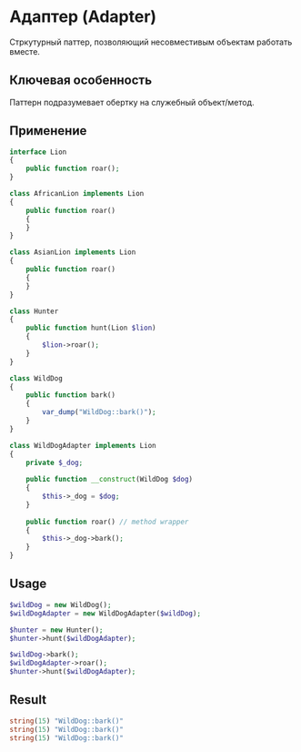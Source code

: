 # Адаптер (Adapter)

Стркутурный паттер, позволяющий несовместивым объектам работать вместе.

## Ключевая особенность

Паттерн подразумевает обертку на служебный объект/метод.

## Применение

```php
interface Lion
{
    public function roar();
}

class AfricanLion implements Lion
{
    public function roar()
    {
    }
}

class AsianLion implements Lion
{
    public function roar()
    {
    }
}
```

```php
class Hunter
{
    public function hunt(Lion $lion)
    {
        $lion->roar();
    }
}

class WildDog
{
    public function bark()
    {  
        var_dump("WildDog::bark()");
    }
}
```

```php
class WildDogAdapter implements Lion 
{ 
    private $_dog;
    
    public function __construct(WildDog $dog) 
    { 
        $this->_dog = $dog;
    } 
    
    public function roar() // method wrapper
    { 
        $this->_dog->bark(); 
    } 
}
```

## Usage
```php
$wildDog = new WildDog();
$wildDogAdapter = new WildDogAdapter($wildDog);

$hunter = new Hunter();
$hunter->hunt($wildDogAdapter);

$wildDog->bark();
$wildDogAdapter->roar();
$hunter->hunt($wildDogAdapter);
```

## Result
```php
string(15) "WildDog::bark()"
string(15) "WildDog::bark()"
string(15) "WildDog::bark()"
```
